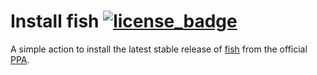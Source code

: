 # Install fish [![license_badge][]][license]

A simple action to install the latest stable release of [fish][] from the official [PPA][].

[fish]: https://fishshell.com/
[license_badge]: https://img.shields.io/github/license/fish-actions/install-fish
[license]: LICENSE.md
[ppa]: https://launchpad.net/~fish-shell/+archive/ubuntu/release-3
